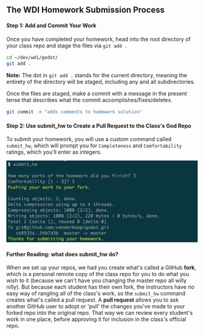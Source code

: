 ## The WDI Homework Submission Process

#### Step 1: Add and Commit Your Work
Once you have completed your homework, head into the root directory of your class repo and stage the files via `git add .`

```bash
cd ~/dev/wdi/godot/
git add .
```
__Note:__ The dot in `git add .` stands for the current directory, meaning the entirety of the directory will be staged, including any and all subdirectories. 

Once the files are staged, make a commit with a message in the present tense that describes what the commit accomplishes/fixes/deletes.

```bash
git commit -m "adds comments to homework solution"
```

#### Step 2: Use submit_hw to Create a Pull Request to the Class's God Repo

To submit your homework, you will use a custom command called `submit_hw`, which will prompt you for `Completeness` and `Comfortability` ratings, which you'll enter as integers.

![image](./screenshots/submit_hw.png)

#### Further Reading: what does submit_hw do?

When we set up your repos, we had you create what's called a GitHub __fork__, which is a personal remote copy of the class repo for you to do what you wish to it (because we can't have you changing the master repo all willy nilly). But because each student has their own fork, the instructors have no easy way of rangling all of the class's work, so the `submit_hw` command creates what's called a pull request. A __pull request__ allows you to ask another GitHub user to adopt or 'pull' the changes you've made to your forked repo into the original repo. That way we can review every student's work in one place, before approving it for inclusion in the class's official repo.
